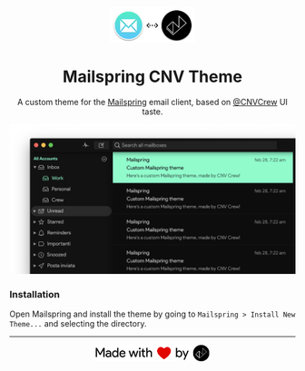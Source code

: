 <div align="center">
	<img src="/images/mailspring-cnv.png" width="150px" />
</div>
<h1 align="center">
	Mailspring CNV Theme
</h1>
<div align="center">
	A custom theme for the <a href="http://www.getmailspring.com/">Mailspring</a> email client, based on <a href="https://github.com/CNVCrew">@CNVCrew</a> UI taste.
</div>

![MacOS Screenshot](images/macos-screenshot.png)

### Installation

Open Mailspring and install the theme by going to `Mailspring > Install New Theme...` and selecting the directory.

<hr>

<div align="center">
	<img src="/images/made-with.png" width="200px" alt="Made with <3 by CNVCrew" />
</div>
